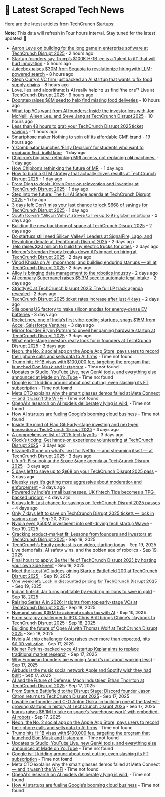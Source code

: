 
# 📰 Latest Scraped Tech News

Here are the latest articles from TechCrunch Startups:

**Note:** This data will refresh in Four hours interval. Stay tuned for the latest updates! 🔄
- [Aaron Levie on building for the long game in enterprise software at TechCrunch Disrupt 2025](https://techcrunch.com/2025/09/25/inside-the-box-aaron-levie-on-reinvention-at-techcrunch-disrupt-2025/) - 2 hours ago
- [Startup founders say Trump’s $100K H-1B fee is a ‘talent tariff’ that will hurt innovation](https://techcrunch.com/2025/09/25/startup-founders-say-trumps-100k-h-1b-fee-is-a-talent-tariff-that-will-hurt-innovation/) - 5 hours ago
- [Juicebox raises $30M from Sequoia to revolutionize hiring with LLM-powered search](https://techcrunch.com/2025/09/25/juicebox-raises-30m-from-sequoia-to-revolutionize-hiring-with-llm-powered-search/) - 8 hours ago
- [Steph Curry’s VC firm just backed an AI startup that wants to fix food supply chains](https://techcrunch.com/2025/09/25/steph-currys-vc-firm-just-backed-an-ai-startup-that-wants-to-fix-food-supply-chains/) - 8 hours ago
- [Love, lies, and algorithms: Is AI really helping us find ‘the one’? Live at TechCrunch Disrupt 2025](https://techcrunch.com/2025/09/25/love-lies-and-algorithms-is-ai-really-helping-us-find-the-one/) - 9 hours ago
- [Doorstep raises $8M seed to help find missing food deliveries](https://techcrunch.com/2025/09/25/doorstep-raises-8m-seed-to-help-find-missing-food-deliveries/) - 10 hours ago
- [What top VCs want from AI founders: Inside the investor lens with Jon McNeill, Aileen Lee, and Steve Jang at TechCrunch Disrupt 2025](https://techcrunch.com/2025/09/25/what-top-vcs-want-from-ai-founders-inside-the-investor-lens-with-jon-mcneill-aileen-lee-and-steve-jang-at-techcrunch-disrupt-2025/) - 10 hours ago
- [Less than 48 hours to grab your TechCrunch Disrupt 2025 ticket savings](https://techcrunch.com/2025/09/25/these-are-the-last-2-days-for-techcrunch-disrupt-2025-ticket-savings/) - 11 hours ago
- [Smartphone maker Nothing to spin off its affordable CMF brand](https://techcrunch.com/2025/09/24/smartphone-maker-nothing-to-spin-off-its-affordable-cmf-brand/) - 19 hours ago
- [Y Combinator launches ‘Early Decision’ for students who want to graduate first, build later](https://techcrunch.com/2025/09/24/y-combinator-launches-early-decision-for-students-who-want-to-graduate-first-build-later/) - 1 day ago
- [Chipiron’s big idea: rethinking MRI access, not replacing old machines ](https://techcrunch.com/video/chipirons-big-idea-rethinking-mri-access-not-replacing-old-machines/) - 1 day ago
- [How Chipiron’s rethinking the future of MRI](https://techcrunch.com/podcast/how-chipirons-rethinking-the-future-of-mri/) - 1 day ago
- [How to build a GTM strategy that actually drives results at TechCrunch Disrupt 2025](https://techcrunch.com/2025/09/24/how-to-build-a-gtm-strategy-that-actually-drives-results-at-techcrunch-disrupt-2025/) - 1 day ago
- [From Digg to deals: Kevin Rose on reinvention and investing at TechCrunch Disrupt 2025](https://techcrunch.com/2025/09/24/from-digg-to-deals-kevin-rose-on-reinvention-and-investing-at-techcrunch-disrupt-2025/) - 1 day ago
- [Step into the future: The full AI Stage agenda at TechCrunch Disrupt 2025](https://techcrunch.com/2025/09/24/step-into-the-future-the-full-ai-stage-agenda-at-techcrunch-disrupt-2025/) - 1 day ago
- [3 days left: Don’t miss your last chance to lock $668 of savings for TechCrunch Disrupt 2025](https://techcrunch.com/2025/09/24/3-days-left-dont-miss-your-last-chance-to-lock-in-regular-bird-pricing-for-techcrunch-disrupt-2025/) - 1 day ago
- [South Korea’s ‘Silicon Valley’ strives to live up to its global ambitions](https://techcrunch.com/2025/09/24/south-koreas-silicon-valley-struggles-to-live-up-to-its-global-ambitions/) - 2 days ago
- [Building the new backbone of space at TechCrunch Disrupt 2025](https://techcrunch.com/2025/09/23/space-is-open-for-business-with-even-rogers-and-max-haot-at-techcrunch-disrupt-2025/) - 2 days ago
- [Do startups still need Silicon Valley? Leaders at SignalFire, Lago, and Revolution debate at TechCrunch Disrupt 2025](https://techcrunch.com/2025/09/23/do-startups-still-need-silicon-valley-hear-from-the-founders-and-funders-challenging-old-assumptions-at-techcrunch-disrupt-2025/) - 2 days ago
- [Telo raises $20 million to build tiny electric trucks for cities](https://techcrunch.com/2025/09/23/telo-raises-20-million-to-build-tiny-electric-trucks-for-cities/) - 2 days ago
- [Mercor’s Brendan Foody breaks down AI’s impact on hiring at TechCrunch Disrupt 2025](https://techcrunch.com/2025/09/23/techcrunch-disrupt-2025-what-ai-means-for-who-gets-hired-next/) - 2 days ago
- [Vinod Khosla on AI, moonshots, and building enduring startups — all at TechCrunch Disrupt 2025](https://techcrunch.com/2025/09/23/vinod-khosla-on-ai-moonshots-and-building-enduring-startups-all-at-techcrunch-disrupt-2025/) - 2 days ago
- [Alloy is bringing data management to the robotics industry](https://techcrunch.com/2025/09/23/alloy-is-bringing-data-management-to-the-robotics-industry/) - 2 days ago
- [AI company Superpanel raises $5.3M seed to automate legal intake](https://techcrunch.com/2025/09/23/superpanel-raises-5-3m-seed-to-automate-legal-intake/) - 2 days ago
- [StrictlyVC at TechCrunch Disrupt 2025: The full LP track agenda revealed](https://techcrunch.com/2025/09/23/strictlyvc-at-disrupt-2025-the-full-lp-track-agenda-revealed/) - 2 days ago
- [TechCrunch Disrupt 2025 ticket rates increase after just 4 days](https://techcrunch.com/2025/09/23/techcrunch-disrupt-2025-ticket-rates-increase-after-just-4-days/) - 2 days ago
- [Sila opens US factory to make silicon anodes for energy-dense EV batteries](https://techcrunch.com/2025/09/23/sila-opens-u-s-factory-to-make-silicon-anodes-for-energy-dense-ev-batteries/) - 3 days ago
- [Rocket.new, one of India’s first vibe-coding startups, snags $15M from Accel, Salesforce Ventures](https://techcrunch.com/2025/09/22/rocket-new-one-of-indias-first-vibe-coding-startups-snags-15m-from-accel-salesforce-ventures/) - 3 days ago
- [Mirror founder Brynn Putnam to unveil her gaming hardware startup at TechCrunch Disrupt 2025](https://techcrunch.com/2025/09/22/mirror-founder-brynn-putnam-to-unveil-her-gaming-hardware-startup-at-techcrunch-disrupt-2025/) - 3 days ago
- [What early-stage investors really look for in founders at TechCrunch Disrupt 2025](https://techcrunch.com/2025/09/22/from-idea-to-first-check-raising-pre-seed-and-seed-capital-at-techcrunch-disrupt-2025/) - 3 days ago
- [Neon, the No. 2 social app on the Apple App Store, pays users to record their phone calls and sells data to AI firms](https://techcrunch.com/2025/09/24/neon-the-no-2-social-app-on-the-apple-app-store-pays-users-to-record-their-phone-calls-and-sells-data-to-ai-firms/) - Time not found
- [Trump hits H-1B visas with $100,000 fee, targeting the program that launched Elon Musk and Instagram](https://techcrunch.com/2025/09/20/trump-hits-h-1b-visas-with-100000-fee-targeting-the-program-that-launched-elon-musk-and-instagram/) - Time not found
- [Updates to Studio, YouTube Live, new GenAI tools, and everything else announced at Made on YouTube](https://techcrunch.com/2025/09/20/updates-to-studio-youtube-live-new-gen-ai-tools-and-everything-else-announced-at-made-on-youtube/) - Time not found
- [Google isn’t kidding around about cost cutting, even slashing its FT subscription](https://techcrunch.com/2025/09/19/google-isnt-kidding-around-about-cost-cutting-even-slashing-its-ft-subscription/) - Time not found
- [Meta CTO explains why the smart glasses demos failed at Meta Connect — and it wasn’t the Wi-Fi](https://techcrunch.com/2025/09/19/meta-cto-explains-why-the-smart-glasses-demos-failed-at-meta-connect-and-it-wasnt-the-wi-fi/) - Time not found
- [OpenAI’s research on AI models deliberately lying is wild ](https://techcrunch.com/2025/09/18/openais-research-on-ai-models-deliberately-lying-is-wild/) - Time not found
- [How AI startups are fueling Google’s booming cloud business](https://techcrunch.com/2025/09/18/how-ai-startups-are-fueling-googles-booming-cloud-business/) - Time not found
- [Inside the mind of Elad Gil: Early-stage investing and next-gen innovation at TechCrunch Disrupt 2025](https://techcrunch.com/2025/09/22/elad-gil-one-of-techs-sharpest-minds-on-early-bets-breakout-growth-and-whats-coming-next-at-techcrunch-disrupt-2025/) - 3 days ago
- [A comprehensive list of 2025 tech layoffs](https://techcrunch.com/2025/09/22/tech-layoffs-2025-list/) - 3 days ago
- [Clock’s ticking: Get hands-on experience volunteering at TechCrunch Disrupt 2025](https://techcrunch.com/2025/09/22/clocks-ticking-get-hands-on-experience-volunteering-at-techcrunch-disrupt-2025/) - 3 days ago
- [Elizabeth Stone on what’s next for Netflix — and streaming itself — at TechCrunch Disrupt 2025](https://techcrunch.com/2025/09/22/elizabeth-stone-on-whats-next-for-netflix-and-streaming-itself-at-techcrunch-disrupt-2025/) - 3 days ago
- [Lift off: First look at the Space Stage agenda at TechCrunch Disrupt 2025](https://techcrunch.com/2025/09/22/lift-off-first-look-at-the-space-stage-agenda-at-techcrunch-disrupt-2025/) - 3 days ago
- [5 days left to save up to $668 on your TechCrunch Disrupt 2025 pass](https://techcrunch.com/2025/09/22/5-days-left-to-save-up-to-668-on-your-techcrunch-disrupt-2025-pass-dont-pay-more-for-the-same-seat/) - 3 days ago
- [Bluesky says it’s getting more aggressive about moderation and enforcement](https://techcrunch.com/2025/09/22/bluesky-says-its-getting-more-aggressive-about-moderation-and-enforcement/) - 3 days ago
- [Powered by India’s small businesses, UK fintech Tide becomes a TPG-backed unicorn](https://techcrunch.com/2025/09/21/powered-by-indias-small-businesses-uk-fintech-tide-becomes-a-tpg-backed-unicorn/) - 4 days ago
- [6 days left: Last chance for savings on TechCrunch Disrupt 2025 passes](https://techcrunch.com/2025/09/21/6-days-left-last-chance-for-savings-on-techcrunch-disrupt-2025-passes/) - 4 days ago
- [Only 7 days left to save on TechCrunch Disrupt 2025 tickets — lock in savings now](https://techcrunch.com/2025/09/20/only-7-days-left-to-save-on-techcrunch-disrupt-2025-tickets-lock-in-savings-now/) - Sep 20, 2025
- [Nvidia eyes $500M investment into self-driving tech startup Wayve](https://techcrunch.com/2025/09/19/nvidia-eyes-500m-investment-into-self-driving-tech-startup-wayve/) - Sep 19, 2025
- [Cracking product-market fit: Lessons from founders and investors at TechCrunch Disrupt 2025](https://techcrunch.com/2025/09/19/crack-the-code-to-startup-traction-with-insights-from-chef-robotics-nea-and-iconiq-at-techcrunch-disrupt-2025/) - Sep 19, 2025
- [TechCrunch’s Equity podcast is on video, starting today](https://techcrunch.com/2025/09/19/techcrunchs-equity-podcast-is-on-video-starting-today/) - Sep 19, 2025
- [Live demo fails, AI safety wins, and the golden age of robotics](https://techcrunch.com/podcast/live-demo-fails-ai-safety-wins-and-the-golden-age-of-robotics/) - Sep 19, 2025
- [Final hours to apply: Be the life of TechCrunch Disrupt 2025 by hosting your own Side Event](https://techcrunch.com/2025/09/19/final-hours-be-the-life-of-techcrunch-disrupt-2025-by-hosting-your-own-side-event/) - Sep 19, 2025
- [Meet the latest VC judges joining Startup Battlefield 200 at TechCrunch Disrupt 2025 ](https://techcrunch.com/2025/09/19/meet-the-latest-vc-judges-joining-startup-battlefield-200-at-techcrunch-disrupt-2025/) - Sep 19, 2025
- [One week left: Lock in discounted pricing for TechCrunch Disrupt 2025](https://techcrunch.com/2025/09/19/one-week-left-lock-in-discounted-pricing-for-techcrunch-disrupt-2025/) - Sep 19, 2025
- [Indian fintech Jar turns profitable by enabling millions to save in gold](https://techcrunch.com/2025/09/18/indian-fintech-jar-turns-profitable-by-helping-millions-save-in-gold/) - Sep 18, 2025
- [Raising Series A in 2026: Insights from top early-stage VCs at TechCrunch Disrupt 2025](https://techcrunch.com/2025/09/18/term-sheets-traction-and-truth-bombs-inside-the-series-a-mindset-at-techcrunch-disrupt-2025/) - Sep 18, 2025
- [Numeral raises $35M to automate sales tax with AI](https://techcrunch.com/2025/09/18/numeral-raises-35m-to-automate-sales-tax-with-ai/) - Sep 18, 2025
- [From scrappy challenger to IPO: Chris Britt brings Chime’s playbook to TechCrunch Disrupt 2025](https://techcrunch.com/2025/09/18/from-scrappy-challenger-to-ipo-chris-britt-brings-chimes-playbook-to-techcrunch-disrupt-2025/) - Sep 18, 2025
- [Building the future of Open AI with Thomas Wolf at TechCrunch Disrupt 2025](https://techcrunch.com/2025/09/18/building-the-future-of-open-ai-with-thomas-wolf-at-techcrunch-disrupt-2025/) - Sep 18, 2025
- [Nvidia AI chip challenger Groq raises even more than expected, hits $6.9B valuation](https://techcrunch.com/2025/09/17/nvidia-ai-chip-challenger-groq-raises-even-more-than-expected-hits-6-9b-valuation/) - Sep 17, 2025
- [Kleiner Perkins-backed voice AI startup Keplar aims to replace traditional market research](https://techcrunch.com/2025/09/17/kleiner-perkins-backed-voice-ai-startup-keplar-aims-to-replace-traditional-market-research/) - Sep 17, 2025
- [Why European founders are winning (and it’s not about working less)](https://techcrunch.com/podcast/why-european-founders-are-winning-and-its-not-about-working-less/) - Sep 17, 2025
- [Airbuds is the music social network Apple and Spotify wish they had built](https://techcrunch.com/2025/09/17/airbuds-is-the-music-social-network-apple-and-spotify-wish-they-had-built/) - Sep 17, 2025
- [AI and the Future of Defense: Mach Industries’ Ethan Thornton at TechCrunch Disrupt 2025](https://techcrunch.com/2025/09/17/the-new-face-of-defense-tech-takes-the-ai-stage-at-techcrunch-disrupt-2025/) - Sep 17, 2025
- [From Startup Battlefield to the Disrupt Stage: Discord founder Jason Citron returns to TechCrunch Disrupt 2025](https://techcrunch.com/2025/09/17/from-startup-battlefield-200-to-the-disrupt-stage-discord-founder-jason-citron-returns-to-techcrunch-disrupt-2025/) - Sep 17, 2025
- [Lovable co-founder and CEO Anton Osika on building one of the fastest-growing startups in history at TechCrunch Disrupt 2025](https://techcrunch.com/2025/09/17/lovable-ceo-anton-osika-on-building-one-of-the-fastest-growing-startups-in-history-at-techcrunch-disrupt-2025/) - Sep 17, 2025
- [Icarus raises $6.1M to take on space’s ‘warehouse work’ with embodied-AI robots](https://techcrunch.com/2025/09/17/icarus-raises-6-1m-to-take-on-spaces-warehouse-work-with-embodied-ai-robots/) - Sep 17, 2025
- [Neon, the No. 2 social app on the Apple App Store, pays users to record their phone calls and sells data to AI firms](https://techcrunch.com/2025/09/24/neon-the-no-2-social-app-on-the-apple-app-store-pays-users-to-record-their-phone-calls-and-sells-data-to-ai-firms/) - Time not found
- [Trump hits H-1B visas with $100,000 fee, targeting the program that launched Elon Musk and Instagram](https://techcrunch.com/2025/09/20/trump-hits-h-1b-visas-with-100000-fee-targeting-the-program-that-launched-elon-musk-and-instagram/) - Time not found
- [Updates to Studio, YouTube Live, new GenAI tools, and everything else announced at Made on YouTube](https://techcrunch.com/2025/09/20/updates-to-studio-youtube-live-new-gen-ai-tools-and-everything-else-announced-at-made-on-youtube/) - Time not found
- [Google isn’t kidding around about cost cutting, even slashing its FT subscription](https://techcrunch.com/2025/09/19/google-isnt-kidding-around-about-cost-cutting-even-slashing-its-ft-subscription/) - Time not found
- [Meta CTO explains why the smart glasses demos failed at Meta Connect — and it wasn’t the Wi-Fi](https://techcrunch.com/2025/09/19/meta-cto-explains-why-the-smart-glasses-demos-failed-at-meta-connect-and-it-wasnt-the-wi-fi/) - Time not found
- [OpenAI’s research on AI models deliberately lying is wild ](https://techcrunch.com/2025/09/18/openais-research-on-ai-models-deliberately-lying-is-wild/) - Time not found
- [How AI startups are fueling Google’s booming cloud business](https://techcrunch.com/2025/09/18/how-ai-startups-are-fueling-googles-booming-cloud-business/) - Time not found